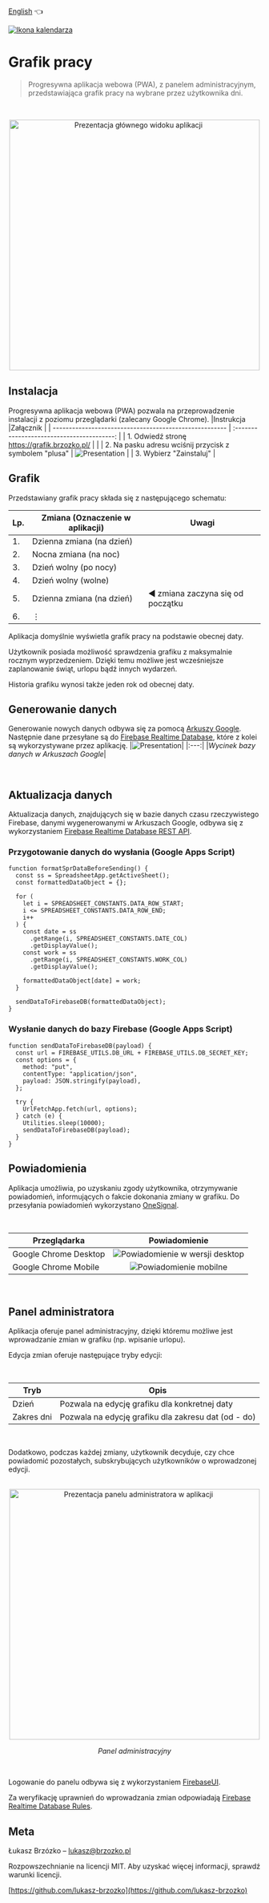 [English](README.md) :point_left:

[![Ikona kalendarza](./readme-assets/logo128.png)](https://grafik.brzozko.pl/)

# Grafik pracy

> Progresywna aplikacja webowa (PWA), z panelem administracyjnym, przedstawiająca grafik pracy na wybrane przez użytkownika dni.

 </br>

<p align="center">
  <img height="500" src="./readme-assets/presentation.gif" alt="Prezentacja głównego widoku aplikacji" />
</p>

## Instalacja

Progresywna aplikacja webowa (PWA) pozwala na przeprowadzenie instalacji z poziomu przeglądarki (zalecany Google Chrome).
|Instrukcja |Załącznik |
| ------------------------------------------------------ | :----------------------------------------: |
| 1. Odwiedź stronę https://grafik.brzozko.pl/ | |
| 2. Na pasku adresu wciśnij przycisk z symbolem "plusa" | ![Presentation](readme-assets/install.png) |
| 3. Wybierz "Zainstaluj" |

## Grafik

Przedstawiany grafik pracy składa się z następującego schematu:

| Lp. | Zmiana (Oznaczenie w aplikacji) | Uwagi                                           |
| --- | ------------------------------- | ----------------------------------------------- |
| 1.  | Dzienna zmiana (na dzień)       |
| 2.  | Nocna zmiana (na noc)           |
| 3.  | Dzień wolny (po nocy)           |
| 4.  | Dzień wolny (wolne)             |
| 5.  | Dzienna zmiana (na dzień)       | :arrow_backward: zmiana zaczyna się od początku |
| 6.  | ⋮                               |

Aplikacja domyślnie wyświetla grafik pracy na podstawie obecnej daty.

Użytkownik posiada możliwość sprawdzenia grafiku z maksymalnie rocznym wyprzedzeniem. Dzięki temu możliwe jest wcześniejsze zaplanowanie świąt, urlopu bądź innych wydarzeń.

Historia grafiku wynosi także jeden rok od obecnej daty.

## Generowanie danych

Generowanie nowych danych odbywa się za pomocą [Arkuszy Google](https://www.google.pl/intl/pl/sheets/about/). Następnie dane przesyłane są do [Firebase Realtime Database](https://firebase.google.com/docs/database/), które z kolei są wykorzystywane przez aplikację.
|![Presentation](readme-assets/sheetsDB.png)|
|:---:|
|_Wycinek bazy danych w Arkuszach Google_|

</br>

## Aktualizacja danych

Aktualizacja danych, znajdujących się w bazie danych czasu rzeczywistego Firebase, danymi wygenerowanymi w Arkuszach Google, odbywa się z wykorzystaniem [Firebase Realtime Database REST API](https://firebase.google.com/docs/database/rest/start).

### Przygotowanie danych do wysłania (Google Apps Script)

```
function formatSprDataBeforeSending() {
  const ss = SpreadsheetApp.getActiveSheet();
  const formattedDataObject = {};

  for (
    let i = SPREADSHEET_CONSTANTS.DATA_ROW_START;
    i <= SPREADSHEET_CONSTANTS.DATA_ROW_END;
    i++
  ) {
    const date = ss
      .getRange(i, SPREADSHEET_CONSTANTS.DATE_COL)
      .getDisplayValue();
    const work = ss
      .getRange(i, SPREADSHEET_CONSTANTS.WORK_COL)
      .getDisplayValue();

    formattedDataObject[date] = work;
  }

  sendDataToFirebaseDB(formattedDataObject);
}
```

### Wysłanie danych do bazy Firebase (Google Apps Script)

```
function sendDataToFirebaseDB(payload) {
  const url = FIREBASE_UTILS.DB_URL + FIREBASE_UTILS.DB_SECRET_KEY;
  const options = {
    method: "put",
    contentType: "application/json",
    payload: JSON.stringify(payload),
  };

  try {
    UrlFetchApp.fetch(url, options);
  } catch (e) {
    Utilities.sleep(10000);
    sendDataToFirebaseDB(payload);
  }
}
```

## Powiadomienia

Aplikacja umożliwia, po uzyskaniu zgody użytkownika, otrzymywanie powiadomień, informujących o fakcie dokonania zmiany w grafiku. Do przesyłania powiadomień wykorzystano [OneSignal](https://onesignal.com/).

</br>

| Przeglądarka          |                           Powiadomienie                           |
| --------------------- | :---------------------------------------------------------------: |
| Google Chrome Desktop | ![Powiadomienie w wersji desktop](readme-assets/notification.png) |
| Google Chrome Mobile  |  ![Powiadomienie mobilne](readme-assets/notification-mobile.png)  |

</br>

## Panel administratora

Aplikacja oferuje panel administracyjny, dzięki któremu możliwe jest wprowadzanie zmian w grafiku (np. wpisanie urlopu).

Edycja zmian oferuje następujące tryby edycji:

</br>

| Tryb       | Opis                                                |
| ---------- | --------------------------------------------------- |
| Dzień      | Pozwala na edycję grafiku dla konkretnej daty       |
| Zakres dni | Pozwala na edycję grafiku dla zakresu dat (od - do) |

</br>

Dodatkowo, podczas każdej zmiany, użytkownik decyduje, czy chce powiadomić pozostałych, subskrybujących użytkowników o wprowadzonej edycji.

</br>

<div align="center">
  <img height="500" src="./readme-assets/admin-panel.gif" alt="Prezentacja panelu administratora w aplikacji" />
  <p><em>Panel administracyjny</em></p>
</div>

</br>

Logowanie do panelu odbywa się z wykorzystaniem [FirebaseUI](https://github.com/firebase/firebaseui-web).

Za weryfikację uprawnień do wprowadzania zmian odpowiadają [Firebase Realtime Database Rules](https://firebase.google.com/docs/database/security).

## Meta

Łukasz Brzózko – lukasz@brzozko.pl

Rozpowszechnianie na licencji MIT. Aby uzyskać więcej informacji, sprawdź warunki licencji.

[https://github.com/lukasz-brzozko](https://github.com/lukasz-brzozko)
